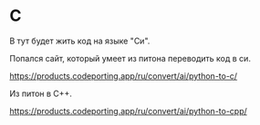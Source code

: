 # C

В тут будет жить код на языке "Си".

Попался сайт, который умеет из питона переводить код в си.

https://products.codeporting.app/ru/convert/ai/python-to-c/

Из питон в С++.

https://products.codeporting.app/ru/convert/ai/python-to-cpp/
